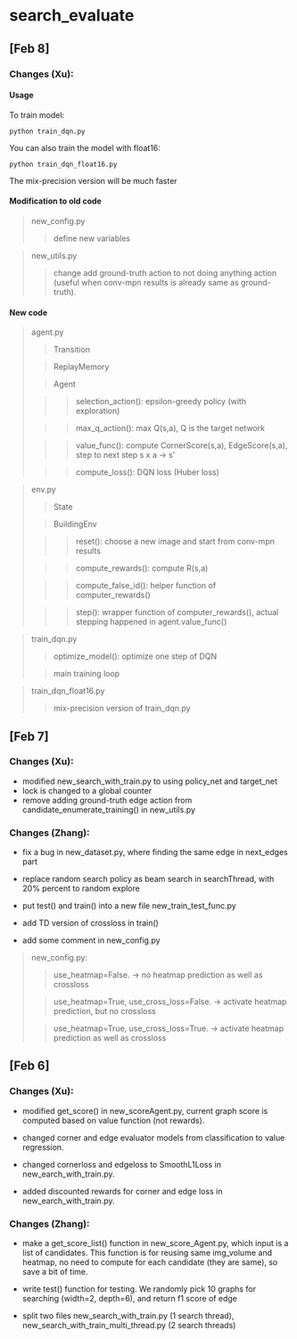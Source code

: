 # search_evaluate

## [Feb 8]

### Changes (Xu):
#### Usage
To train model:
```
python train_dqn.py
```

You can also train the model with float16:
```
python train_dqn_float16.py
```
The mix-precision version will be much faster 

#### Modification to old code
> new_config.py
>> define new variables

> new_utils.py
>> change add ground-truth action to not doing anything action (useful when conv-mpn results is already same as ground-truth). 

#### New code
> agent.py
>> Transition
>
>> ReplayMemory
>
>> Agent
>
>>> selection_action(): epsilon-greedy policy (with exploration) 
>
>>> max_q_action(): max Q(s,a), Q is the target network
>
>>> value_func(): compute CornerScore(s,a), EdgeScore(s,a), step to next step s x a -> s'
>
>>> compute_loss(): DQN loss (Huber loss)


> env.py
>> State
>
>> BuildingEnv
>
>>> reset(): choose a new image and start from conv-mpn results
> 
>>> compute_rewards(): compute R(s,a)
>
>>> compute_false_id(): helper function of computer_rewards()
>
>>> step(): wrapper function of computer_rewards(), actual stepping happened in agent.value_func()


> train_dqn.py
>> optimize_model(): optimize one step of DQN
>
>> main training loop

> train_dqn_float16.py
>> mix-precision version of train_dqn.py



## [Feb 7]

### Changes (Xu):

- modified new_search_with_train.py to using policy_net and target_net
- lock is changed to a global counter
- remove adding ground-truth edge action from candidate_enumerate_training() in new_utils.py

### Changes (Zhang):

- fix a bug in new_dataset.py, where finding the same edge in next_edges part

- replace random search policy as beam search in searchThread, with 20% percent to random explore

- put test() and train() into a new file new_train_test_func.py

- add TD version of crossloss in train()

- add some comment in new_config.py

> new_config.py:
>> use_heatmap=False. -> no heatmap prediction as well as crossloss
>
>> use_heatmap=True, use_cross_loss=False. -> activate heatmap prediction, but no crossloss
> 
>> use_heatmap=True, use_cross_loss=True. -> activate heatmap prediction as well as crossloss
## [Feb 6]

### Changes (Xu):

- modified get_score() in new_scoreAgent.py, current graph score is computed based on value function (not rewards).

- changed corner and edge evaluator models from classification to value regression.

- changed cornerloss and edgeloss to SmoothL1Loss in new_earch_with_train.py.

- added discounted rewards for corner and edge loss in new_earch_with_train.py.



### Changes (Zhang):

- make a get_score_list() function in new_score_Agent.py, which input is a list of candidates. This function is for reusing same img_volume and heatmap, no need to compute for each candidate (they are same), so save a bit of time.

- write test() function for testing. We randomly pick 10 graphs for searching (width=2, depth=6), and return f1 score of edge

- split two files new_search_with_train.py (1 search thread), new_search_with_train_multi_thread.py (2 search threads)



